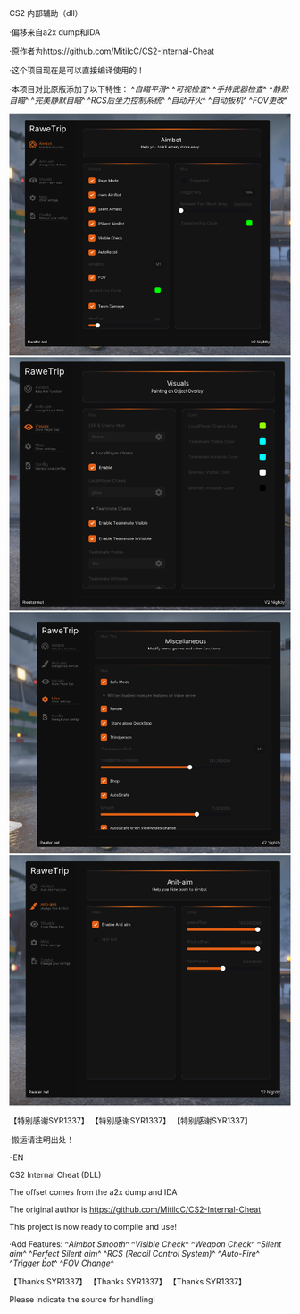 CS2 内部辅助（dll）

·偏移来自a2x dump和IDA

·原作者为https://github.com/MitilcC/CS2-Internal-Cheat

·这个项目现在是可以直接编译使用的！

·本项目对比原版添加了以下特性：
^*自瞄平滑*^
^*可视检查*^
^*手持武器检查*^
^*静默自瞄*^
^*完美静默自瞄*^
^*RCS后坐力控制系统*^
^*自动开火*^
^*自动扳机*^
^*FOV更改*^


![image](https://github.com/Rw0ter/CS2-Internal-cheat/blob/9e9284e44bfd6f86b4ffe8effae2b48ba32fa198/Rw%20cheat%20V2%20Aimbot.png)
![image](https://github.com/Rw0ter/CS2-Internal-cheat/blob/9e9284e44bfd6f86b4ffe8effae2b48ba32fa198/Rw%20cheat%20V2%20Chams.png)
![image](https://github.com/Rw0ter/CS2-Internal-cheat/blob/9e9284e44bfd6f86b4ffe8effae2b48ba32fa198/Rw%20cheat%20V2%20Misc.png)
![image](https://github.com/Rw0ter/CS2-Internal-cheat/blob/9e9284e44bfd6f86b4ffe8effae2b48ba32fa198/Rw%20cheat%20V2%20Antiaim.png)


 【特别感谢SYR1337】
 【特别感谢SYR1337】
 【特别感谢SYR1337】


·搬运请注明出处！

-EN

CS2 Internal Cheat (DLL)

The offset comes from the a2x dump and IDA

The original author is https://github.com/MitilcC/CS2-Internal-Cheat

This project is now ready to compile and use!

·Add Features: 
^*Aimbot Smooth*^
^*Visible Check*^
^*Weapon Check*^
^*Silent aim*^
^*Perfect Silent aim*^
^*RCS (Recoil Control System)*^
^*Auto-Fire*^
^*Trigger bot*^
^*FOV Change*^


【Thanks SYR1337】 
【Thanks SYR1337】 
【Thanks SYR1337】


Please indicate the source for handling!
